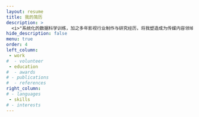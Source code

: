 ```yaml
---
layout: resume
title: 我的简历
description: >
  <i>"系统化的数据科学训练，加之多年影视行业制作与研究经历，将我塑造成为传媒内容领域数据科学家。"</i>
hide_description: false
menu: true
order: 4
left_column:
 - work
#  - volunteer
 - education
#  - awards
# - publications
#  - references
right_column:
# - languages
 - skills
# - interests
---
```

